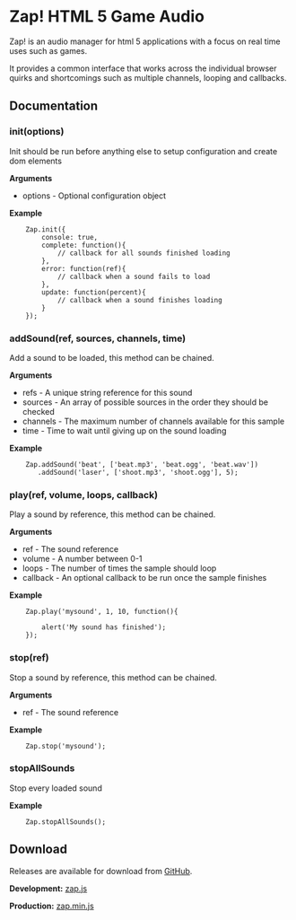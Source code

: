 # Zap! HTML 5 Game Audio 

Zap! is an audio manager for html 5 applications with a focus on real time uses such as games. 

It provides a common interface that works across the individual browser quirks and shortcomings such as multiple channels, looping and callbacks.

## Documentation

### init(options)

Init should be run before anything else to setup configuration and create dom elements

__Arguments__
* options - Optional configuration object

__Example__

        Zap.init({
            console: true,
            complete: function(){                        
                // callback for all sounds finished loading
            },
            error: function(ref){
                // callback when a sound fails to load
            },
            update: function(percent){
                // callback when a sound finishes loading
            }
        });



### addSound(ref, sources, channels, time)

Add a sound to be loaded, this method can be chained.

__Arguments__
* refs - A unique string reference for this sound
* sources - An array of possible sources in the order they should be checked
* channels - The maximum number of channels available for this sample
* time - Time to wait until giving up on the sound loading 

__Example__
        
        Zap.addSound('beat', ['beat.mp3', 'beat.ogg', 'beat.wav'])
           .addSound('laser', ['shoot.mp3', 'shoot.ogg'], 5);


### play(ref, volume, loops, callback)

Play a sound by reference, this method can be chained.

__Arguments__
* ref - The sound reference
* volume - A number between 0-1 
* loops - The number of times the sample should loop
* callback - An optional callback to be run once the sample finishes 

__Example__
        
        Zap.play('mysound', 1, 10, function(){
        
            alert('My sound has finished');
        });

### stop(ref)

Stop a sound by reference, this method can be chained.

__Arguments__
* ref - The sound reference

__Example__
        
        Zap.stop('mysound');
        
### stopAllSounds

Stop every loaded sound

__Example__
        
        Zap.stopAllSounds();


## Download

Releases are available for download from
[GitHub](http://github.com/tommoor/zap/downloads).

__Development:__ [zap.js](https://github.com/tommoor/zap/raw/master/zap.js)

__Production:__ [zap.min.js](https://github.com/tommoor/zap/raw/master/zap.min.js)
